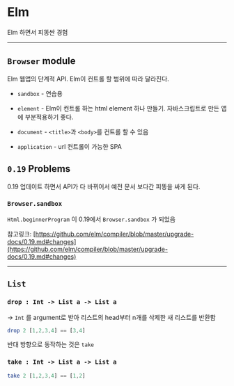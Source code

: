 # Elm

Elm 하면서 피똥싼 경험

---
## `Browser` module
Elm 웹앱의 단계적 API. Elm이 컨트롤 할 범위에 따라 달라진다.

- `sandbox` - 연습용

- `element` - Elm이 컨트롤 하는 html element 하나 만들기. 자바스크립트로 만든 앱에 부분적용하기 좋다.

- `document` - `<title>`과 `<body>`를 컨트롤 할 수 있음

- `application` - url 컨트롤이 가능한 SPA


## `0.19` Problems

0.19 업데이트 하면서 API가 다 바뀌어서 예전 문서 보다간 피똥을 싸게 된다.

### `Browser.sandbox`

`Html.beginnerProgram` 이 0.19에서 `Browser.sandbox` 가 되었음
  
참고링크: [https://github.com/elm/compiler/blob/master/upgrade-docs/0.19.md#changes](https://github.com/elm/compiler/blob/master/upgrade-docs/0.19.md#changes)

---

## `List`

### `drop : Int -> List a -> List a`

-> `Int` 를 argument로 받아 리스트의 head부터 n개를 삭제한 새 리스트를 반환함

```elm
drop 2 [1,2,3,4] == [3,4]
```

반대 방향으로 동작하는 것은 `take`

### `take : Int -> List a -> List a`

```elm
take 2 [1,2,3,4] == [1,2]
```
